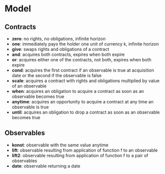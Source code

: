 # Model #

## Contracts ##
* **zero**: no rights, no obligations, infinite horizon
* **one**: immediately pays the holder one unit of currency k, infinite horizon
* **give**: swaps rights and obligations of a contract
* **and**: acquires both contracts, expires when both expire
* **or**: acquires either one of the contracts, not both, expires when both expire
* **cond**: acquires the first contract if an observable is true at acquisition date or the second if the observable is false
* **scale**: acquires a contract with rights and obligations multiplied by value of an observable
* **when**: acquires an obligation to acquire a contract as soon as an observable becomes true
* **anytime**: acquires an opportunity to acquire a contract at any time an observable is true
* **until**: acquires an obligation to drop a contract as soon as an observable becomes true

## Observables ##
* **konst**: observable with the same value anytime
* **lift**: observable resulting from application of function f to an observable
* **lift2**: observable resulting from application of function f to a pair of observables
* **date**: observable returning a date